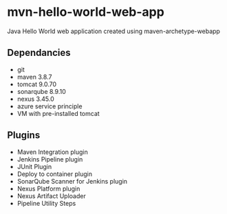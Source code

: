 
# mvn-hello-world-web-app
Java Hello World web application created using maven-archetype-webapp

## Dependancies
* git
* maven 3.8.7
* tomcat 9.0.70
* sonarqube 8.9.10
* nexus 3.45.0
* azure service principle
* VM with pre-installed tomcat

## Plugins
* Maven Integration plugin
* Jenkins Pipeline plugin
* JUnit Plugin
* Deploy to container plugin
* SonarQube Scanner for Jenkins plugin
* Nexus Platform plugin
* Nexus Artifact Uploader
* Pipeline Utility Steps
